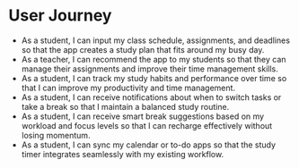 # User Journey

- As a student, I can input my class schedule, assignments, and deadlines so that the app creates a study plan that fits around my busy day.
- As a teacher, I can recommend the app to my students so that they can manage their assignments and improve their time management skills.
- As a student, I can track my study habits and performance over time so that I can improve my productivity and time management.
- As a student, I can receive notifications about when to switch tasks or take a break so that I maintain a balanced study routine.
- As a student, I can receive smart break suggestions based on my workload and focus levels so that I can recharge effectively without losing momentum.
- As a student, I can sync my calendar or to-do apps so that the study timer integrates seamlessly with my existing workflow.
